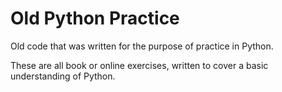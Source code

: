 # Old Python Practice

Old code that was written for the purpose of practice in Python.

These are all book or online exercises, written to cover a basic understanding of Python.
